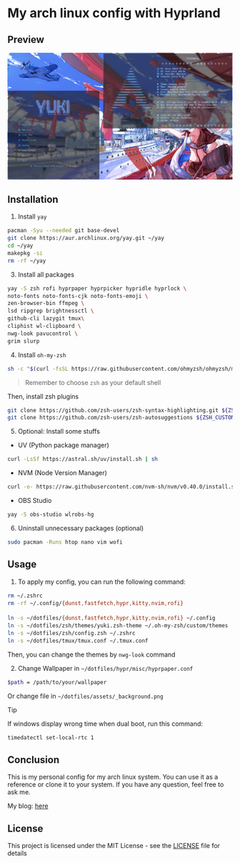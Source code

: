 # My arch linux config with Hyprland

## Preview

![preview](./assets/preview.png)

## Installation

1. Install `yay`

```bash
pacman -Syu --needed git base-devel
git clone https://aur.archlinux.org/yay.git ~/yay
cd ~/yay
makepkg -si
rm -rf ~/yay
```

3. Install all packages

```bash
yay -S zsh rofi hyprpaper hyprpicker hypridle hyprlock \
noto-fonts noto-fonts-cjk noto-fonts-emoji \
zen-browser-bin ffmpeg \
lsd ripgrep brightnessctl \
github-cli lazygit tmux\
cliphist wl-clipboard \
nwg-look pavucontrol \
grim slurp
```

4. Install `oh-my-zsh`

```bash
sh -c "$(curl -fsSL https://raw.githubusercontent.com/ohmyzsh/ohmyzsh/master/tools/install.sh)"
```

> Remember to choose `zsh` as your default shell

Then, install zsh plugins

```bash
git clone https://github.com/zsh-users/zsh-syntax-highlighting.git ${ZSH_CUSTOM:-~/.oh-my-zsh/custom}/plugins/zsh-syntax-highlighting
git clone https://github.com/zsh-users/zsh-autosuggestions ${ZSH_CUSTOM:-~/.oh-my-zsh/custom}/plugins/zsh-autosuggestions
```

5. Optional: Install some stuffs

- UV (Python package manager)

```bash
curl -LsSf https://astral.sh/uv/install.sh | sh
```

- NVM (Node Version Manager)

```bash
curl -o- https://raw.githubusercontent.com/nvm-sh/nvm/v0.40.0/install.sh | bash
```

- OBS Studio

```bash
yay -S obs-studio wlrobs-hg
```

6. Uninstall unnecessary packages (optional)

```bash
sudo pacman -Runs htop nano vim wofi
```

## Usage

1. To apply my config, you can run the following command:

```bash
rm ~/.zshrc
rm -rf ~/.config/{dunst,fastfetch,hypr,kitty,nvim,rofi}

ln -s ~/dotfiles/{dunst,fastfetch,hypr,kitty,nvim,rofi} ~/.config
ln -s ~/dotfiles/zsh/themes/yuki.zsh-theme ~/.oh-my-zsh/custom/themes
ln -s ~/dotfiles/zsh/config.zsh ~/.zshrc
ln -s ~/dotfiles/tmux/tmux.conf ~/.tmux.conf
```

Then, you can change the themes by `nwg-look` command

2. Change Wallpaper in `~/dotfiles/hypr/misc/hyprpaper.conf`

```bash
$path = /path/to/your/wallpaper
```

Or change file in `~/dotfiles/assets/_background.png`

> [!TIP]
> If windows display wrong time when dual boot, run this command:

```bash
timedatectl set-local-rtc 1
```

## Conclusion

This is my personal config for my arch linux system. You can use it as a reference or clone it to your system. If you have any question, feel free to ask me.

My blog: [here](https://tiesen.id.vn/blogs/arch-linux-hyprland-setup/)

## License

This project is licensed under the MIT License - see the [LICENSE](LICENSE) file for details
